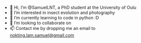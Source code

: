 - 👋 Hi, I’m @SamuelLNT, a PhD student at the University of Oulu
- 👀 I’m interested in insect evolution and photography
- 🌱 I’m currently learning to code in python :D
- 💞️ I’m looking to collaborate on 
- 📫 Contact me by dropping me an email to nokting.lam.samuel@gmail.com

<!---
SamuelLNT/SamuelLNT is a ✨ special ✨ repository because its `README.md` (this file) appears on your GitHub profile.
You can click the Preview link to take a look at your changes.
--->
